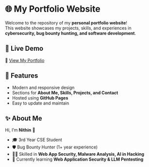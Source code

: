# 🌐 My Portfolio Website

Welcome to the repository of my **personal portfolio website**!  
This website showcases my projects, skills, and experiences in **cybersecurity, bug bounty hunting, and software development**.

## 🚀 Live Demo
🔗 [View My Portfolio](https://nithin644.github.io/portfolio/)

## 📌 Features
- Modern and responsive design
- Sections for **About Me, Skills, Projects, and Contact**
- Hosted using **GitHub Pages**
- Easy to update and maintain


## ✨ About Me
Hi, I’m **Nithin** 👋  
- 🎓 3rd Year CSE Student  
- 🛡️ Bug Bounty Hunter (1+ year experience)  
- 🧑‍💻 Skilled in **Web App Security, Malware Analysis, AI in Hacking**  
- 📖 Currently learning **Web Application Security & LLM Pentesting**
